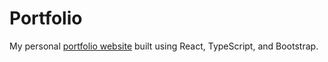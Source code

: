 # Portfolio

My personal [portfolio website](https://aldric.dev/) built using React, TypeScript, and Bootstrap.
